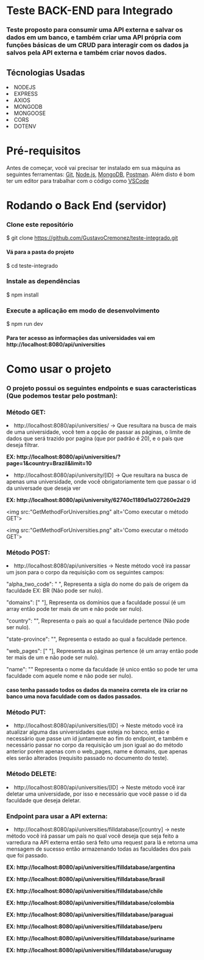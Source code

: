 # Teste BACK-END para Integrado

<h3> Teste proposto para consumir uma API externa e salvar os dados em um banco, e também criar uma API própria com funções básicas de um CRUD para interagir com os dados 
ja salvos pela API externa e também criar novos dados.</h3> 

<h2>Técnologias Usadas</h2>
<li> NODEJS
<li> EXPRESS
<li> AXIOS
<li> MONGODB
<li> MONGOOSE
<li> CORS
<li> DOTENV
  
# Pré-requisitos 

Antes de começar, você vai precisar ter instalado em sua máquina as seguintes ferramentas:
[Git](https://git-scm.com), [Node.js](https://nodejs.org/en/), [MongoDB](https://www.mongodb.com/pt-br), [Postman](https://www.postman.com/). 
Além disto é bom ter um editor para trabalhar com o código como [VSCode](https://code.visualstudio.com/)
  
# Rodando o Back End (servidor)
  
### Clone este repositório
$ git clone <https://github.com/GustavoCremonez/teste-integrado.git>
  
#### Vá para a pasta do projeto
$ cd teste-integrado
### Instale as dependências
$ npm install
  
### Execute a aplicação em modo de desenvolvimento
$ npm run dev
  
#### Para ter acesso as informações das universidades vai em http://localhost:8080/api/universities
  
  
# Como usar o projeto
### O projeto possui os seguintes endpoints e suas caracteristicas (Que podemos testar pelo postman): <p>
<h3> Método GET: </h3>
  
  <li> http://localhost:8080/api/universities/ -> Que resultara na busca de mais de uma universidade, você tem a opção de passar as páginas, 
    o limite de dados que será trazido por pagina (que por padrão é 20), e o país que deseja filtrar.
    <p> <strong> EX: http://localhost:8080/api/universities/?page=1&country=Brazil&limit=10 </strong> <p>
  <li> http://localhost:8080/api/university/[ID] -> Que resultara na busca de apenas uma universidade, onde você obrigatoriamente tem que passar o id 
    da universade que deseja ver <p> <strong> EX: http://localhost:8080/api/university/62740c1189d1a027260e2d29 </strong> <p><p>

  <img src:"GetMethodForUniversities.png" alt='Como executar o método GET'><p>
  <img src:"GetMethodForUniversities.png" alt='Como executar o método GET'><p>
  
<h3> Método POST: </h3> 
   <li> http://localhost:8080/api/universities -> Neste método você ira passar um json para o corpo da requisição com os seguintes campos: <p>
        "alpha_two_code": " ", Representa a sigla do nome do país de origem da faculdade EX: BR (Não pode ser nulo).<p>
        "domains": [" "], Representa os domínios que a faculdade possuí (é um array então pode ter mais de um e não pode ser nulo).<p>
        "country": "", Representa o país ao qual a faculdade pertence (Não pode ser nulo).<p>
        "state-province": "", Representa o estado ao qual a faculdade pertence.<p>
        "web_pages": [" "], Representa as páginas pertence (é um array então pode ter mais de um e não pode ser nulo).<p>
        "name": "" Representa o nome da faculdade (é unico então so pode ter uma faculdade com aquele nome e não pode ser nulo).<p>
   <h4> caso tenha passado todos os dados da maneira correta ele ira criar no banco uma nova faculdade com os dados passados. </h4> <p>
<h3> Método PUT: </h3> 
     <li> http://localhost:8080/api/universities/[ID] ->  Neste método você ira atualizar alguma das universidades que esteja no banco, então e necessário que passe um
       id juntamente ao fim do endpoint, e também e necessário passar no corpo da requisição um json igual ao do método anterior porém apenas com o web_pages, name e domains, 
       que apenas eles serão alterados (requisito passado no documento do teste).
<h3> Método DELETE: </h3> 
      <li> http://localhost:8080/api/universities/[ID] -> Neste método você irar deletar uma universidade, por isso e necessário que você passe o id da faculdade que deseja deletar.
<h3> Endpoint para usar a API externa: </h3>
    <li> http://localhost:8080/api/universities/filldatabase/[country] ->  neste método você irá passar um país no qual você deseja que seja feito a varredura na API externa então 
      será feito uma request para lá e retorna uma mensagem de sucesso então armazenando todas as faculdades dos país que foi passado.
      <p> <strong> EX: http://localhost:8080/api/universities/filldatabase/argentina </strong> <p>
      <p> <strong> EX: http://localhost:8080/api/universities/filldatabase/brasil </strong> <p>
      <p> <strong> EX: http://localhost:8080/api/universities/filldatabase/chile </strong> <p>
      <p> <strong> EX: http://localhost:8080/api/universities/filldatabase/colombia </strong> <p>
      <p> <strong> EX: http://localhost:8080/api/universities/filldatabase/paraguai </strong> <p>
      <p> <strong> EX: http://localhost:8080/api/universities/filldatabase/peru </strong> <p>
      <p> <strong> EX: http://localhost:8080/api/universities/filldatabase/suriname </strong> <p>
      <p> <strong> EX: http://localhost:8080/api/universities/filldatabase/uruguay </strong> <p>
